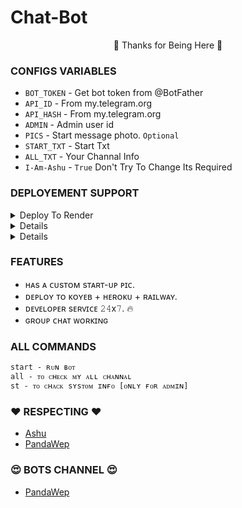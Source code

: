 # Chat-Bot




<p align="center">🩵 Thanks for Being Here 🩵</p>


### CONFIGS VARIABLES

* `BOT_TOKEN`  - Get bot token from @BotFather
* `API_ID` - From my.telegram.org
* `API_HASH` - From my.telegram.org
* `ADMIN` - Admin user id
* `PICS` - Start message photo. `Optional`
* `START_TXT` - Start Txt
* `ALL_TXT` - Your Channal Info
* `I-Am-Ashu` - `True` Don't Try To Change Its Required



### DEPLOYEMENT SUPPORT

<details><summary>Deploy To Render </summary> 

<a href="https://render.com/deploy?repo=https://github.com/AshutoshGoswami24/Chat-Bot">
  <img src="https://render.com/images/deploy-to-render-button.svg" alt="Deploy">
</p>
</details>
<details><summary>Deploy To Heroku</summary>

<a href="https://heroku.com/deploy?template=https://github.com/AshutoshGoswami24/Chat-Bot">
  <img src="https://www.herokucdn.com/deploy/button.svg" alt="Deploy">
  </p>
</details>
  <details><summary>Deploy To Koyed</summary>
<a target="/blank" href="https://app.koyeb.com/deploy?type=git&repository=github.com/AshutoshGoswami24/Chat-Bot&branch=main&name=chat-bot-ashu" >
  <img src="https://www.koyeb.com/static/images/deploy/button.svg" alt="Deploy">
</a>	
 </p>
</details>





### FEATURES
 - ʜᴀs ᴀ ᴄᴜsᴛᴏᴍ sᴛᴀʀᴛ-ᴜᴘ ᴘɪᴄ.
 - ᴅᴇᴘʟᴏʏ ᴛᴏ ᴋᴏʏᴇʙ + ʜᴇʀᴏᴋᴜ + ʀᴀɪʟᴡᴀʏ.
 - ᴅᴇᴠᴇʟᴏᴘᴇʀ sᴇʀᴠɪᴄᴇ 𝟸𝟺x𝟽. 🔥
 - ɢʀᴏᴜᴘ ᴄʜᴀᴛ ᴡᴏʀᴋɪɴɢ



### ALL COMMANDS

```
start - ʀᴜɴ ʙᴏᴛ
all - ᴛᴏ ᴄʜᴇᴄᴋ ᴍʏ ᴀʟʟ ᴄʜᴀɴɴᴀʟ
st - ᴛᴏ ᴄʜᴀᴄᴋ sʏsᴛᴏᴍ ɪɴғᴏ [ᴏɴʟʏ ғᴏʀ ᴀᴅᴍɪɴ]
```



### ❤️ RESPECTING ❤️
- [Ashu](https://github.com/AshutoshGoswami24)
- [PandaWep](https://github.com/PandaWep)

### 😍 BOTS CHANNEL 😍
- [PandaWep](https://t.me/PandaWep)
